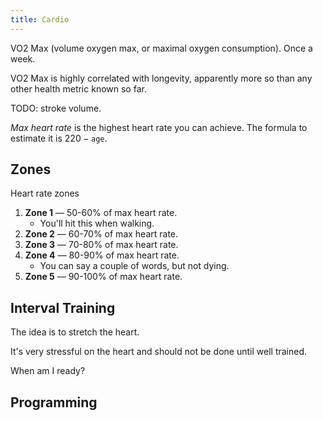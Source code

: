 ```yaml
---
title: Cardio
---
```


VO2 Max (volume oxygen max, or maximal oxygen consumption). Once a week.

VO2 Max is highly correlated with longevity, apparently more so than any other health metric known so far.

TODO: stroke volume.

*Max heart rate* is the highest heart rate you can achieve. The formula to estimate it is $220 - \texttt{age}$.

## Zones
Heart rate zones 
1. **Zone 1** — 50-60% of max heart rate.
    - You'll hit this when walking.
2. **Zone 2** — 60-70% of max heart rate.
3. **Zone 3** — 70-80% of max heart rate.
4. **Zone 4** — 80-90% of max heart rate.
    - You can say a couple of words, but not dying.
5. **Zone 5** — 90-100% of max heart rate.


## Interval Training


The idea is to stretch the heart.

It's very stressful on the heart and should not be done until well trained.

When am I ready?

## Programming


